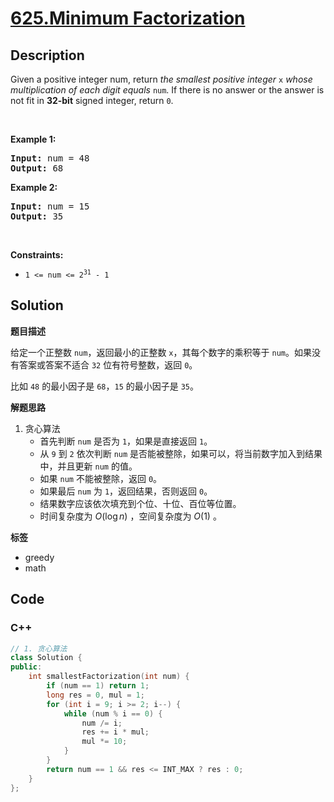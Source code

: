 # [625.Minimum Factorization](https://leetcode.com/problems/minimum-factorization/description/)

## Description

<p>Given a positive integer num, return <em>the smallest positive integer </em><code>x</code><em> whose multiplication of each digit equals </em><code>num</code>. If there is no answer or the answer is not fit in <strong>32-bit</strong> signed integer, return <code>0</code>.</p>

<p>&nbsp;</p>
<p><strong class="example">Example 1:</strong></p>
<pre><strong>Input:</strong> num = 48
<strong>Output:</strong> 68
</pre><p><strong class="example">Example 2:</strong></p>
<pre><strong>Input:</strong> num = 15
<strong>Output:</strong> 35
</pre>
<p>&nbsp;</p>
<p><strong>Constraints:</strong></p>

<ul>
  <li><code>1 &lt;= num &lt;= 2<sup>31</sup> - 1</code></li>
</ul>

## Solution

**题目描述**

给定一个正整数 `num`，返回最小的正整数 `x`，其每个数字的乘积等于 `num`。如果没有答案或答案不适合 `32` 位有符号整数，返回 `0`。

比如 `48` 的最小因子是 `68`，`15` 的最小因子是 `35`。

**解题思路**

1. 贪心算法
   - 首先判断 `num` 是否为 `1`，如果是直接返回 `1`。
   - 从 `9` 到 `2` 依次判断 `num` 是否能被整除，如果可以，将当前数字加入到结果中，并且更新 `num` 的值。
   - 如果 `num` 不能被整除，返回 `0`。
   - 如果最后 `num` 为 `1`，返回结果，否则返回 `0`。
   - 结果数字应该依次填充到个位、十位、百位等位置。
   - 时间复杂度为 $O(\log n)$ ，空间复杂度为 $O(1)$ 。

**标签**

- greedy
- math

<!-- code start -->
## Code

### C++

```cpp
// 1. 贪心算法
class Solution {
public:
    int smallestFactorization(int num) {
        if (num == 1) return 1;
        long res = 0, mul = 1;
        for (int i = 9; i >= 2; i--) {
            while (num % i == 0) {
                num /= i;
                res += i * mul;
                mul *= 10;
            }
        }
        return num == 1 && res <= INT_MAX ? res : 0;
    }
};
```

<!-- code end -->
